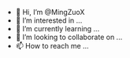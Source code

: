 - 👋 Hi, I’m @MingZuoX
- 👀 I’m interested in ...
- 🌱 I’m currently learning ...
- 💞️ I’m looking to collaborate on ...
- 📫 How to reach me ...

<!---
MingZuoX/MingZuoX is a ✨ special ✨ repository because its `README.md` (this file) appears on your GitHub profile.
You can click the Preview link to take a look at your changes.
--->

